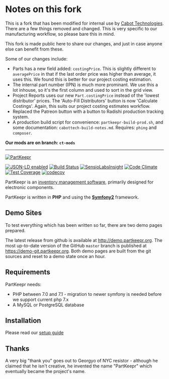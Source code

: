 # Notes on this fork

This is a fork that has been modified for internal use by [Cabot Technologies](https://cabottechnologies.com). There are a few things removed and changed. This is very specific to our manufacturing workflow, so please bare this in mind.

This fork is made public here to share our changes, and just in case anyone else can benefit from these.

Some of our changes include:

- Parts has a new field added: `costingPrice`. This is slightly different to `averagePrice` in that if the last order price was higher than average, it uses this. We found this is better for our project costing estimation.
- The internal part number (IPN) is much more prominant. We use this a lot inhouse, so it's the first column and used to sort in the grid view.
- Project Reports uses our new `Part.costingPrice` instead of the 'lowest distributor' prices. The 'Auto-Fill Distributors' button is now 'Calculate Costings'. Again, this suits our project costing estimates workflow.
- Replaced the Patreon button with a button to Radishi production tracking system.
- A production build script for convenience: `partkeepr-build-prod.sh`, and some documentation: `cabottech-build-notes.md`. Requires: `phing` and `composer`.

**Our mods are on branch: `ct-mods`**

---

[![PartKeepr](https://partkeepr.org/images/partkeepr-banner.png)](https://www.partkeepr.org)

[![JSON-LD enabled](http://json-ld.org/images/json-ld-button-88.png)](http://json-ld.org)
[![Build Status](https://travis-ci.org/partkeepr/PartKeepr.svg?branch=sf2migration)](https://travis-ci.org/partkeepr/PartKeepr)
[![SensioLabsInsight](https://insight.sensiolabs.com/projects/a9f5bdce-ac86-4c51-b87d-56fd0f241155/mini.png)](https://insight.sensiolabs.com/projects/a9f5bdce-ac86-4c51-b87d-56fd0f241155)
[![Code Climate](https://codeclimate.com/github/partkeepr/PartKeepr/badges/gpa.svg)](https://codeclimate.com/github/partkeepr/PartKeepr)
[![Test Coverage](https://codeclimate.com/github/partkeepr/PartKeepr/badges/coverage.svg)](https://codeclimate.com/github/partkeepr/PartKeepr/coverage)
[![codecov](https://codecov.io/gh/partkeepr/PartKeepr/branch/master/graph/badge.svg)](https://codecov.io/gh/partkeepr/PartKeepr)


PartKeepr is an [inventory management software](https://en.wikipedia.org/wiki/Inventory_management_software), primarily
designed for electronic components.

PartKeepr is written in **PHP** and using the [**Symfony2**](http://symfony.com) framework.

Demo Sites
----------

To test everything which has been written so far, there are two demo pages prepared.

The latest release from github is available at http://demo.partkeepr.org.
The most up-to-date version of the GitHub `master` branch is published at https://demo-git.partkeepr.org.
Both demo pages are built from the git sources and reset to a demo state once an hour.

Requirements
------------

PartKeepr needs:

* PHP between 7.0 and 7.1 - migration to newer symfony is needed before we support current php 7.x
* A MySQL or PostgreSQL database

Installation
------------

Please read our [setup guide](documentation/Installation.md)

Thanks
------

A very big "thank you" goes out to Georgyo of NYC resistor - although he claimed that he isn't creative, he invented the
name "PartKeepr" which eventually became the project's name.
